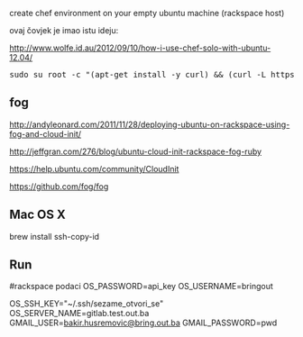create chef environment on your empty ubuntu machine (rackspace host)


ovaj čovjek je imao istu ideju:

http://www.wolfe.id.au/2012/09/10/how-i-use-chef-solo-with-ubuntu-12.04/

<pre>
sudo su root -c "(apt-get install -y curl) && (curl -L https://raw.github.com/hernad/ubuntu_bootstrap_chef/master/bootstrap.sh | bash)"
</pre>

fog
-----

http://andyleonard.com/2011/11/28/deploying-ubuntu-on-rackspace-using-fog-and-cloud-init/

http://jeffgran.com/276/blog/ubuntu-cloud-init-rackspace-fog-ruby

https://help.ubuntu.com/community/CloudInit

https://github.com/fog/fog


Mac OS X 
---------

brew install ssh-copy-id


Run
----

#rackspace podaci
OS_PASSWORD=api_key
OS_USERNAME=bringout

OS_SSH_KEY="~/.ssh/sezame_otvori_se" OS_SERVER_NAME=gitlab.test.out.ba GMAIL_USER=bakir.husremovic@bring.out.ba GMAIL_PASSWORD=pwd


